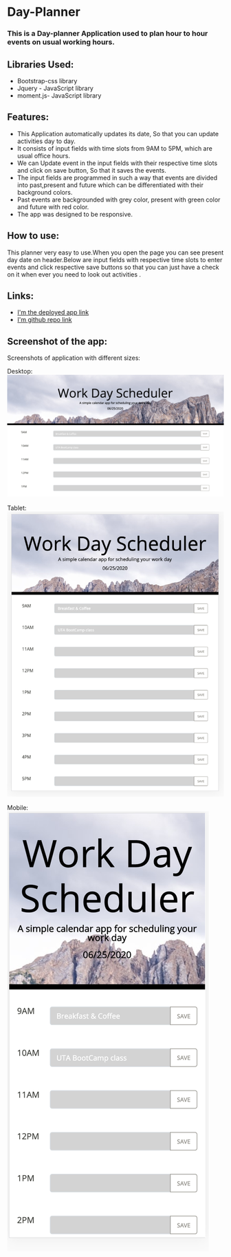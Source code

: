 #  Day-Planner
###  This is a Day-planner Application used to plan hour to hour events on usual working hours.

## Libraries Used:
* Bootstrap-css library
* Jquery - JavaScript library
* moment.js- JavaScript library

## Features:
* This Application automatically updates its date, So that you can update activities day to day.
* It consists of input fields with time slots from 9AM to 5PM, which are usual office hours.
* We can Update event in the input fields with their respective time slots and click on save button, So that it saves the events.
* The input fields are programmed in such a way that events are divided into past,present and future which can be differentiated with their background colors.
* Past events are backgrounded with grey color, present with green color and future with red color.
* The app was designed to be responsive.

## How to use:
This planner very easy to use.When you open the page you can see present day date on header.Below are input fields with respective time slots to enter events and click respective save buttons so that you can just have a check on it when ever you need to look out activities .

## Links:
* [I'm the deployed app link](https://himaja830.github.io/Day-Planner/)
* [I'm github repo link](https://github.com/himaja830/Day-Planner)

## Screenshot of the app:
   Screenshots of application with different sizes:

Desktop:
![desktop](https://github.com/himaja830/DayEventPlanner/blob/master/assets/images/desktop.png)
   
Tablet:
![Tablet](https://github.com/himaja830/DayEventPlanner/blob/master/assets/images/Ipad.png)

Mobile:
![Mobile](https://github.com/himaja830/DayEventPlanner/blob/master/assets/images/mobile.png)



